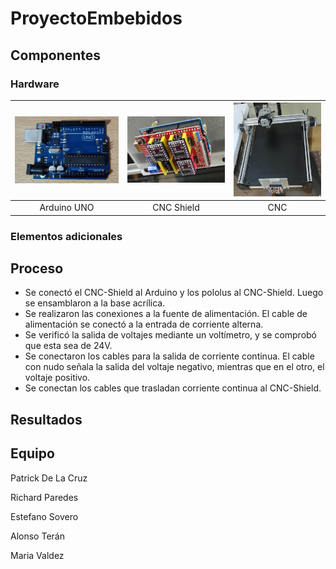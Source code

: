 # ProyectoEmbebidos

## Componentes

### Hardware

<img src="https://github.com/u201712431/ProyectoEmbebidos/blob/main/Imagenes/ArduinoUNO.jpg" alt="ArduinoUNO">    |                                                             <img src="https://github.com/u201712431/ProyectoEmbebidos/blob/main/Imagenes/CNC-Shield.jpg" alt="CNC-Shield">    |                                                             <img src="https://github.com/u201712431/ProyectoEmbebidos/blob/main/Imagenes/CNC-SinConexiones.jpg" alt="CNC">
:--------------------------------------------: | :--------------------------------------------: | :----------------------------------:
Arduino UNO | CNC Shield | CNC

### Elementos adicionales

## Proceso

- Se conectó el CNC-Shield al Arduino y los pololus al CNC-Shield. Luego se ensamblaron a la base acrílica.
- Se realizaron las conexiones a la fuente de alimentación. El cable de alimentación se conectó a la entrada de corriente alterna.
- Se verificó la salida de voltajes mediante un voltímetro, y se comprobó que esta sea de 24V.
- Se conectaron los cables para la salida de corriente continua. El cable con nudo señala la salida del voltaje negativo, mientras que en el otro, el voltaje positivo.
- Se conectan los cables que trasladan corriente continua al CNC-Shield.

## Resultados

## Equipo
Patrick De La Cruz

Richard Paredes

Estefano Sovero

Alonso Terán

Maria Valdez
